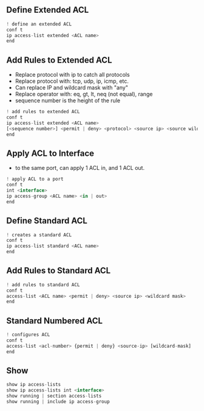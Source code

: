
## Define Extended ACL
```js
! define an extended ACL
conf t
ip access-list extended <ACL name>
end
```
## Add Rules to Extended ACL
- Replace protocol with ip to catch all protocols
- Replace protocol with: tcp, udp, ip, icmp, etc.
- Can replace IP and wildcard mask with "any"
- Replace operator with: eq, gt, lt, neq (not equal), range
- sequence number is the height of the rule
```js
! add rules to extended ACL
conf t
ip access-list extended <ACL name>
[<sequence number>] <permit | deny> <protocol> <source ip> <source wildcard mask> <dest ip> <dest windcard mask> [<operator> <port number>] 
end
```
## Apply ACL to Interface
- to the same port, can apply 1 ACL in, and 1 ACL out.
```js
! apply ACL to a port
conf t
int <interface>
ip access-group <ACL name> <in | out>
end
```
## Define Standard ACL
```js
! creates a standard ACL
conf t
ip access-list standard <ACL name>
end
```

## Add Rules to Standard ACL
```js
! add rules to standard ACL
conf t
access-list <ACL name> <permit | deny> <source ip> <wildcard mask>
end
```

## Standard Numbered ACL
```js
! configures ACL
conf t
access-list <acl-number> {permit | deny} <source-ip> [wildcard-mask]
end
```

## Show
```js
show ip access-lists
show ip access-lists int <interface>
show running | section access-lists
show running | include ip access-group
```


